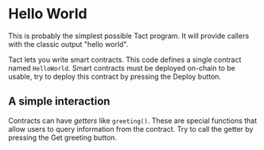 # Hello World

This is probably the simplest possible Tact program. It will provide callers with the classic output "hello world".

Tact lets you write smart contracts. This code defines a single contract named `HelloWorld`. Smart contracts must be deployed on-chain to be usable, try to deploy this contract by pressing the <span class="mdButton blue">Deploy</span> button.

## A simple interaction

Contracts can have _getters_ like `greeting()`. These are special functions that allow users to query information from the contract. Try to call the getter by pressing the <span class="mdButton teal">Get greeting</span> button.
